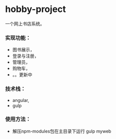 # hobby-project
一个网上书店系统。
### 实现功能： 
*  图书展示，
*  登录与注册，
*  管理员，
*  购物车，
*  。。更新中
### 技术栈：
*  angular,
*  gulp
### 使用方法：
*  解压npm-modules包在主目录下运行
  gulp myweb
  
